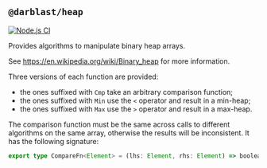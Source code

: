 ## `@darblast/heap`

[![Node.js CI](https://github.com/darblast/heap/actions/workflows/node.js.yml/badge.svg)](https://github.com/darblast/heap/actions/workflows/node.js.yml)

Provides algorithms to manipulate binary heap arrays.

See https://en.wikipedia.org/wiki/Binary_heap for more information.

Three versions of each function are provided:

- the ones suffixed with `Cmp` take an arbitrary comparison function;
- the ones suffixed with `Min` use the `<` operator and result in a min-heap;
- the ones suffixed with `Max` use the `>` operator and result in a max-heap.

The comparison function must be the same across calls to different algorithms on the same array,
otherwise the results will be inconsistent. It has the following signature:

```ts
export type CompareFn<Element> = (lhs: Element, rhs: Element) => boolean;
```
